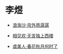 # 李煜

* [浪淘沙·帘外雨潺潺](liyu/langtaosha.md)

* [相见欢·无言独上西楼](liyu/xiangjianhuan.md)

* [虞美人·春花秋月何时了](liyu/yumeiren.md)
